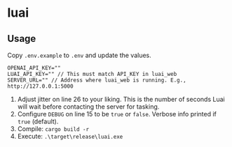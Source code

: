 # luai

## Usage
Copy `.env.example` to `.env` and update the values.
```
OPENAI_API_KEY=""
LUAI_API_KEY="" // This must match API_KEY in luai_web
SERVER_URL="" // Address where luai_web is running. E.g., http://127.0.0.1:5000
```

1. Adjust jitter on line 26 to your liking. This is the number of seconds Luai will wait before contacting the server for tasking.<br>
2. Configure `DEBUG` on line 15 to be `true` or `false`. Verbose info printed if `true` (default).
3. Compile: `cargo build -r`
4. Execute: `.\target\release\luai.exe`
